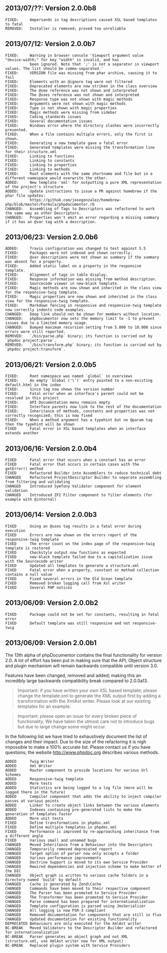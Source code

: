 2013/07/??: Version 2.0.0b8
---------------------------

```
FIXED:     Ampersands in tag descriptions caused XSL based templates to fatal
REMOVED:   Installer is removed; proved too unreliable
```

2013/07/12: Version 2.0.0b7
---------------------------

```
FIXED:     Warning in browser console 'Viewport argument value "device-width;" for key "width" is invalid, and has
           been ignored. Note that ';' is not a separator in viewport values. The list should be comma-separated.'
FIXED:     VERSION file was missing from phar archive, causing it to fail
FIXED:     Elements with an @ignore tag were not filtered
FIXED:     Deprecated elements are now striken in the class overview
FIXED:     The @see reference was not shown and interpreted
FIXED:     The @uses reference was not shown and interpreted
FIXED:     Response type was not shown with magic methods
FIXED:     Arguments were not shown with magic methods
FIXED:     Type is not shown with magic properties
FIXED:     Magic methods were missing from sidebar
FIXED:     Coding standards issues
FIXED:     Several documentation issues
FIXED:     Windows error where the directory slashes were incorrectly presented.
FIXED:     When a file contains multiple errors, only the first is shown.
FIXED:     Generating a new template gave a fatal error
FIXED:     Generated templates were missing the transformation line for their structure.xml
FIXED:     Linking to functions
FIXED:     Linking to constants
FIXED:     Linking to properties
FIXED:     Linking to methods
FIXED:     Root elements with the same shortname and file but in a different namespace would overwrite the other.
ADDED:     New template 'xml' for outputting a pure XML representation of the project's structure
ADDED:     Update instructions to issue a PR against homebrew if the phar file updates:
           https://github.com/josegonzalez/homebrew-php/blob/master/Formula/phpdocumentor.rb
CHANGED:   Assembling of Tags to Descriptors was refactored to work the same way as other Descriptors.
CHANGED:   Properties won't emit an error regarding a missing summary if it has an @var tag with a description.
```

2013/06/23: Version 2.0.0b6
---------------------------

```
ADDED:     Travis configuration was changed to test against 5.5
FIXED:     Packages were not indexed and shown correctly.
FIXED:     @var descriptions were not shown as summary if the summary was absent for a property.
FIXED:     Added static label on a property in the responsive template.
FIXED:     Alignment of tags in table display.
FIXED:     Response information was missing from method description.
FIXED:     Sourcecode viewer in new-black template.
FIXED:     Magic methods are now shown and inherited in the class view for the responsive-twig template.
FIXED:     Magic properties are now shown and inherited in the class view for the responsive-twig template.
FIXED:     Markdown fencing in responsive and responsive-twig template now correctly indents code examples.
CHANGED:   Deep link should not be shown for members without location.
CHANGED:   phpDocumentor now sets the memory limit to -1 to prevent issues due to a limited memory usage.
CHANGED:   Bumped maximum recursion setting from 5.000 to 10.000 since errors were still reported.
REMOVED:   `/bin/parse.php` binary; its function is carried out by `phpdoc project:parse`.
REMOVED:   `/bin/transform.php` binary; its function is carried out by `phpdoc project:transform`.
```

2013/06/21: Version 2.0.0b5
---------------------------

```
FIXED:     Root namespace was named `global` in overviews
FIXED:     An empty `Global ('\')` entry pointed to a non-existing default.html in the index
FIXED:     Since tag now shows the version number
FIXED:     Fatal error when an interface's parent could not be resolved in this project
FIXED:     API Documentation menu remains empty
FIXED:     Interface parents now link to the rest of the documentation
FIXED:     Inheritance of methods, constants and properties was not correctly recognized; this is now fixed
FIXED:     When a method argument has a typehint but no @param tag then the typehint will be shown
FIXED      Fatal error in XSL based templates when an interface extends another
```

2013/06/16: Version 2.0.0b4
---------------------------

```
FIXED      Fatal error that occurs when a constant has an error
FIXED      Fatal error that occurs in certain cases with the getError() method
FIXED      Refactored Builder into Assemblers to reduce technical debt
CHANGED    Refactored ProjectDescriptor Builder to separate assembling from filtering and validating
CHANGED    Introduced Symfony Validator component for element validation
CHANGED    Introduced ZF2 Filter component to filter elements (for example with @internal)
```

2013/06/14: Version 2.0.0b3
---------------------------

```
FIXED      Using an @uses tag results in a fatal error during execution
FIXED      Errors are now shown on the errors report of the responsive-twig template
FIXED      The error count on the index page of the responsive-twig template is restored
FIXED      Checkstyle output now functions as expected
FIXED      new-black template failed due to a capitalization issue with the Sourcecode writer
FIXED      Updated all templates to generate a structure.xml
FIXED      Fatal error when a property, constant or method collection contains a null value
FIXED      Fixed several errors in the Old Ocean template
FIXED      Removed broken logging call from Xsl writer
FIXED      Several PHP notices
```

2013/06/09: Version 2.0.0b2
---------------------------

```
FIXED      Package could not be set for constants, resulting in fatal error
FIXED      Default template was still responsive and not responsive-twig
```

2013/06/09: Version 2.0.0b1
---------------------------

The 13th alpha of phpDocumentor contains the final functionality for version 2.0.
A lot of effort has been put in making sure that the API, Object structure and plugin mechanism will remain
backwards compatible until version 3.0.

Features have been changed, removed and added; making this an incredibly large backwards compatibility break compared
to 2.0.0a13.

> Important: if you have written your own XSL based template; please change the template.xml to generate the XML output
> first by adding a transformation with the XmlAst writer. Please look at our existing templates for an example.

> Important: please open an issue for every broken piece of functionality. We have taken the utmost care not to
> introduce bugs but due to large change some might occur.

In the following list we have tried to exhaustively document the list of changes and their impact. Due to the size of
the refactoring it is nigh impossible to make a 100% accurate list. Please contact us if you have questions; the website
http://www.phpdoc.org describes various methods.

```
ADDED      Twig Writer
ADDED      Xml Writer
ADDED      Router component to provide locations for various Url Schemes
ADDED      Responsive-twig template
ADDED      More tests
ADDED      Statistics are being logged to a log file (more will be logged there in the future)
ADDED      Compiler component that adds the ability to inject compiler passes at various points
ADDED      Linker to create object links between the various elements
ADDED      Indexes containing pre-generated lists to make the generation of templates faster
ADDED      More unit tests
FIXED      Define transformations in phpdoc.xml
FIXED      Define multiple templates in phpdoc.xml
FIXED      Performance is improved by re-approaching inheritance from a different angle
FIXED      Various small and unnamed bugs
CHANGED    Moved Inheritance from a Behaviour into the Descriptors
CHANGED    Temporarily removed deprecated report
CHANGED    Target option of parser now only accepts a folder
CHANGED    Various performance improvements
CHANGED    Doctrine Support is moved to its own Service Provider
CHANGED    Rewired dependencies and injection scheme to make better of the DIC
CHANGED    Object graph is written to various cache folders in a directory named 'build' by default
CHANGED    Cache is generated by Zend\Cache
CHANGED    Commands have been moved to their respective component
CHANGED    The Parser has been promoted to Service Provider
CHANGED    The Transformer has been promoted to Service Provider
CHANGED    Parse command has been prepared for internationalization
CHANGED    Template configuration is parsed using JmsSerializer
CHANGED    All logging is now PSR-3 compliant
CHANGED    Removed documentation for components that are still in flux
CHANGED    Updated documentation for existing functionality
DEPRECATED Behaviours are only executed for the XmlAst writer
BC-BREAK   Moved Validators to the Descriptor Builder and refactored for internationalization
BC-BREAK   Parser generates an object graph and not XML (structure.xml, use XmlAst writer now for XML output)
BC-BREAK   Replaced plugin system with Service Providers
```
